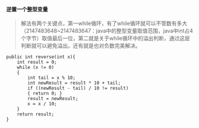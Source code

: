 #### 逆置一个整型变量

>解法有两个关键点，第一while循环，有了while循环就可以不管数有多大（2147483648~2147483647：java中的整型变量取值范围，java中int占4个字节）取值最后一位，第二就是关于while循环中的溢出判断，通过这层判断就可以避免溢出。还有就是也对负数完美解决。

```
public int reverse(int x){
    int result = 0;
    while (x != 0)
    {
        int tail = x % 10;
        int newResult = result * 10 + tail;
        if ((newResult - tail) / 10 != result)
        { return 0; }
        result = newResult;
        x = x / 10;
    }
    return result;
}
